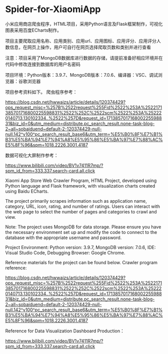 # Spider-for-XiaomiApp
小米应用商店爬虫程序，HTML项目，采用Python语言及Flask框架制作，可视化图表采用百度ECharts制作。   

项目主要爬取应用名称、应用类别、应用url、应用图标、应用评分、应用评分人数信息，在网页上操作，用户可自行在网页选择爬取页数和类别并进行查看

注意：项目采用了MongoDB数据库进行数据的存储，请提前准备好相应环境并在代码中修改连接到数据库的用户名密码

项目环境：Python版本：3.9.7、MongoDB版本：7.0.6、编译器：VSC、调试浏览器：谷歌浏览器

项目参考资料如下。
爬虫程序参考：

https://blog.csdn.net/hwwaizs/article/details/120374429?ops_request_misc=%257B%2522request%255Fid%2522%253A%2522171385701716800225598831%2522%252C%2522scm%2522%253A%252220140713.130102334..%2522%257D&request_id=171385701716800225598831&biz_id=0&utm_medium=distribute.pc_search_result.none-task-blog-2~all~sobaiduend~default-2-120374429-null-null.142^v100^pc_search_result_base6&utm_term=%E5%B0%8F%E7%B1%B3%E5%BA%94%E7%94%A8%E5%95%86%E5%BA%97%E7%88%AC%E5%8F%96&spm=1018.2226.3001.4187

数据可视化大屏制作参考：

https://www.bilibili.com/video/BV1v7411R7mp/?spm_id_from=333.337.search-card.all.click


Xiaomi App Store Web Crawler Program, HTML Project, developed using Python language and Flask framework, with visualization charts created using Baidu ECharts.

The project primarily scrapes information such as application name, category, URL, icon, rating, and number of ratings. Users can interact with the web page to select the number of pages and categories to crawl and view.

Note: The project uses MongoDB for data storage. Please ensure you have the necessary environment set up and modify the code to connect to the database with the appropriate username and password.

Project Environment: Python version: 3.9.7, MongoDB version: 7.0.6, IDE: Visual Studio Code, Debugging Browser: Google Chrome.

Reference materials for the project can be found below.
Crawler program reference:

https://blog.csdn.net/hwwaizs/article/details/120374429?ops_request_misc=%257B%2522request%255Fid%2522%253A%2522171385701716800225598831%2522%252C%2522scm%2522%253A%252220140713.130102334..%2522%257D&request_id=171385701716800225598831&biz_id=0&utm_medium=distribute.pc_search_result.none-task-blog-2~all~sobaiduend~default-2-120374429-null-null.142^v100^pc_search_result_base6&utm_term=%E5%B0%8F%E7%B1%B3%E5%BA%94%E7%94%A8%E5%95%86%E5%BA%97%E7%88%AC%E5%8F%96&spm=1018.2226.3001.4187

Reference for Data Visualization Dashboard Production：

https://www.bilibili.com/video/BV1v7411R7mp/?spm_id_from=333.337.search-card.all.click
